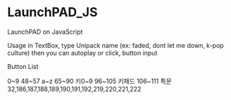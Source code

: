 # LaunchPAD_JS
LaunchPAD on JavaScript

Usage
  in TextBox, type Unipack name (ex: faded, dont let me down, k-pop culture)
  then you can autoplay or click, button input
  
Button List

0~9
	48~57
a~z
	65~90
키0~9
	96~105
키패드
  106~111
특문
	32,186,187,188,189,190,191,192,219,220,221,222
